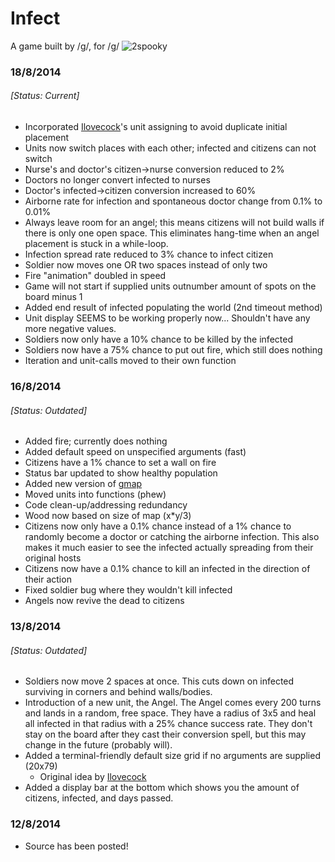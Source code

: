 Infect
======

A game built by /g/, for /g/
![2spooky](http://oi62.tinypic.com/25gz1vo.jpg "Infect")

### 18/8/2014
###### [Status: Current]
- Incorporated [Ilovecock](https://github.com/ilovecock)'s unit assigning to avoid duplicate initial placement
- Units now switch places with each other; infected and citizens can not switch
- Nurse's and doctor's citizen->nurse conversion reduced to 2%
- Doctors no longer convert infected to nurses
- Doctor's infected->citizen conversion increased to 60%
- Airborne rate for infection and spontaneous doctor change from 0.1% to 0.01%
- Always leave room for an angel; this means citizens will not build 
  walls if there is only one open space. This eliminates hang-time when an angel
  placement is stuck in a while-loop.
- Infection spread rate reduced to 3% chance to infect citizen
- Soldier now moves one OR two spaces instead of only two
- Fire "animation" doubled in speed
- Game will not start if supplied units outnumber amount of spots on the board minus 1
- Added end result of infected populating the world (2nd timeout method)
- Unit display SEEMS to be working properly now... Shouldn't have any more negative values.
- Soldiers now only have a 10% chance to be killed by the infected
- Soldiers now have a 75% chance to put out fire, which still does nothing
- Iteration and unit-calls moved to their own function

### 16/8/2014
###### [Status: Outdated]
- Added fire; currently does nothing
- Added default speed on unspecified arguments (fast)
- Citizens have a 1% chance to set a wall on fire
- Status bar updated to show healthy population
- Added new version of [gmap](maps/gmap-v2.vrs)
- Moved units into functions (phew)
- Code clean-up/addressing redundancy
- Wood now based on size of map (x*y/3)
- Citizens now only have a 0.1% chance instead of a 1%
  chance to randomly become a doctor or catching the
  airborne infection. This also makes it much easier to see
  the infected actually spreading from their original hosts
- Citizens now have a 0.1% chance to kill an infected in the direction of their action
- Fixed soldier bug where they wouldn't kill infected
- Angels now revive the dead to citizens


### 13/8/2014
###### [Status: Outdated]
- Soldiers now move 2 spaces at once. This cuts down on
infected surviving in corners and behind walls/bodies.
- Introduction of a new unit, the Angel. The Angel comes
every 200 turns and lands in a random, free space. They
have a radius of 3x5 and heal all infected in that radius
with a 25% chance success rate. They don't stay on the
board after they cast their conversion spell, but this
may change in the future (probably will).
- Added a terminal-friendly default size grid if no arguments
are supplied (20x79)
  - Original idea by [Ilovecock](https://github.com/ilovecock)
- Added a display bar at the bottom which shows you the
amount of citizens, infected, and days passed.

### 12/8/2014
- Source has been posted!
